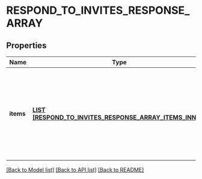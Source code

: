 # RESPOND_TO_INVITES_RESPONSE_ARRAY

## Properties
Name | Type | Description | Notes
------------ | ------------- | ------------- | -------------
**items** | [**LIST [RESPOND_TO_INVITES_RESPONSE_ARRAY_ITEMS_INNER]**](RespondToInvitesResponseArray_items_inner.md) | List of invite/request accept/decline status. If there is an error, an exception object will be returned. If the invite/request was successfully accepted/declined, an invite object will be returned. | [optional] [default to null]

[[Back to Model list]](../README.md#documentation-for-models) [[Back to API list]](../README.md#documentation-for-api-endpoints) [[Back to README]](../README.md)


